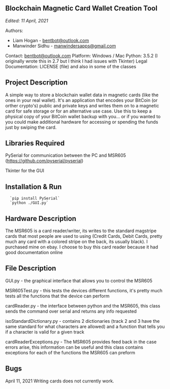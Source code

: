 Blockchain Magnetic Card Wallet Creation Tool
  ------------------

_Edited: 11  April, 2021_

Authors:
- Liam Hogan - bentbot@outlook.com
- Manwinder Sidhu - manwindersapps@gmail.com

Contact: bentbot@outlook.com
Platform: Windows / Mac
Python: 3.5.2 (I originally wrote this in 2.7 but I think I had issues with Tkinter)
Legal Documentation: LICENSE (file) and also in some of the classes



  Project Description
  -------------------
  A simple way to store a blockchain wallet data in magnetic cards (like the ones in your real wallet). It's an application that encodes your BitCoin (or orther crypto's) public and private keys and writes them on to a magnetic card for safe storage or for an alternative use case. Use this to keep a physical copy of your BitCoin wallet backup with you... or if you wanted to you could make additional hardware for accessing or spending the funds just by swiping the card.

  
  Libraries Required
  ------------------
  PySerial for communication between the PC and MSR605 (https://github.com/pyserial/pyserial)
  
  Tkinter for the GUI
  
  Installation & Run
  ------------------
      `pip install PySerial`
      `python ./GUI.py`

  Hardware Description
  --------------------
  The MSR605 is a card reader/writer, its writes to the standard magstripe cards
  that most people are used to using (Credit Cards, Debit Cards, pretty much any
  card with a colored stripe on the back, its usually black). I purchased mine
  on ebay. I choose to buy this card reader because it had good documentation
  online


  File Description
  ----------------
  GUI.py - the graphical interface that allows you to control the MSR605
  
  MSR605Test.py - this tests the devices different functions, it's pretty much tests all the functions that
                  the device can perform

  cardReader.py - the interface between python and the MSR605, this class sends the command over serial and
                  returns any info requested
                  
  isoStandardDictionary.py - contains 2 dictionaries (track 2 and 3 have the same standard for what characters
                             are allowed) and a function that tells you if a character is valid for a given track
                             
                             
  cardReaderExceptions.py - The MSR605 provides feed back in the case errors arise, this information can be useful
                            and this class contains exceptions for each of the functions the MSR605 can preform




  Bugs
  ----
  April 11, 2021
  Writing cards does not currently work.
  
  
